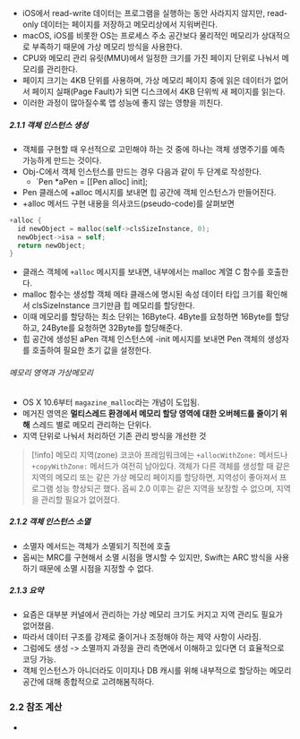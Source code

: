- iOS에서 read-write 데이터는 프로그램을 실행하는 동안 사라지지 않지만, read-only 데이터는 페이지를 저장하고 메모리상에서 지워버린다.
- macOS, iOS를 비롯한 OS는 프로세스 주소 공간보다 물리적인 메모리가 상대적으로 부족하기 때문에 가상 메모리 방식을 사용한다.
- CPU와 메모리 관리 유릿(MMU)에서 일정한 크기를 가진 페이지 단위로 나눠서 메모리를 관리한다.
- 페이지 크기는 4KB 단위를 사용하며, 가상 메모리 페이지 중에 읽은 데이터가 없어서 페이지 실패(Page Fault)가 되면 디스크에서 4KB 단위씩 새 페이지를 읽는다.
- 이러한 과정이 많아질수록 앱 성능에 좋지 않는 영향을 끼친다.
##### 2.1.1 객체 인스턴스 생성
- 객체를 구현할 때 우선적으로 고민해야 하는 것 중에 하나는 객체 생명주기를 예측 가능하게 만드는 것이다.
- Obj-C에서 객체 인스턴스를 만드는 경우 다음과 같이 두 단계로 작성한다.
  - `Pen *aPen = [[Pen alloc] init];
- Pen 클래스에 +alloc 메시지를 보내면 힙 공간에 객체 인스턴스가 만들어진다.
- +alloc 메서드 구현 내용을 의사코드(pseudo-code)를 살펴보면 
```objective-c
+alloc {
  id newObject = malloc(self->clsSizeInstance, 0);
  newObject->isa = self;
  return newObject;
}
```

- 클래스 객체에 `+alloc` 메시지를 보내면, 내부에서는 malloc 계열 C 함수를 호출한다.
- malloc 함수는 생성할 객체 메타 클래스에 명시된 속성 데이터 타입 크기를 확인해서 clsSizeInstance 크기만큼 힙 메모리를 할당한다.
- 이때 메모리를 할당하는 최소 단위는 16Byte다. 4Byte를 요청하면 16Byte를 할당하고, 24Byte를 요청하면 32Byte를 할당해준다.
- 힙 공간에 생성된 aPen 객체 인스턴스에 -init 메시지를 보내면 Pen 객체의 생성자를 호출하여 필요한 초기 값을 설정한다.
###### 메모리 영역과 가상메모리
- OS X 10.6부터 `magazine_malloc`라는 개념이 도입됨.
- 메거진 영역은 **멀티스레드 환경에서 메모리 할당 영역에 대한 오버헤드를 줄이기 위해** 스레드 별로 메모리 관리하는 단위다.
- 지역 단위로 나눠서 처리하던 기존 관리 방식을 개선한 것

> [!info] 메모리 지역(zone)
> 코코아 프레임워크에는 `+allocWithZone:` 메서드나 `+copyWithZone:` 메서드가 여전히 남아있다.
> 객체가 다른 객체를 생성할 때 같은 지역의 메모리 또는 같은 가상 메모리 페이지를 할당하면, 지역성이 좋아져서 프로그램 성능 향상되곤 했다.
> 옵씨 2.0 이후는 같은 지역을 보장할 수 없으며, 지역을 관리할 필요가 없어졌다.
##### 2.1.2 객체 인스턴스 소멸
- 소멸자 메서드는 객체가 소멸되기 직전에 호출
- 옵씨는 MRC를 구현해서 소멸 시점을 명시할 수 있지만, Swift는 ARC 방식을 사용하기 때문에 소멸 시점을 지정할 수 없다.
##### 2.1.3 요약
- 요즘은 대부분 커널에서 관리하는 가상 메모리 크기도 커지고 지역 관리도 필요가 없어졌음.
- 따라서 데이터 구조를 강제로 줄이거나 조정해야 하는 제약 사항이 사라짐.
- 그럼에도 생성 -> 소멸까지 과정을 관리 측면에서 이해하고 있다면 더 효율적으로 코딩 가능.
- 객체 인스턴스가 아니더라도 이미지나 DB 캐시를 위해 내부적으로 할당하는 메모리 공간에 대해 종합적으로 고려해봄직하다.
### 2.2 참조 계산
- 
